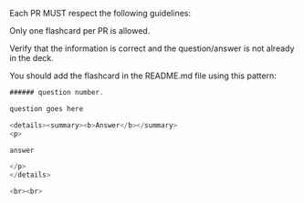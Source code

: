 Each PR MUST respect the following guidelines:


Only one flashcard per PR is allowed.

Verify that the information is correct and the question/answer is not already in the deck.

You should add the flashcard in the README.md file using this pattern:

```javascript
###### question number.

question goes here

<details><summary><b>Answer</b></summary>
<p>

answer

</p>
</details>

<br><br>
```
